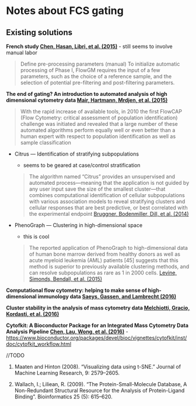 Notes about FCS gating
================

Existing solutions
------------------

**French study <a name=cite-Chen_2015></a>[Chen, Hasan, Libri, et al. (2015)](https://doi.org/10.1016%2Fj.clim.2014.12.009)** - still seems to involve manual labor

> Define pre-processing parameters (manual) To initialize automatic processing of Phase I, FlowGM requires the input of a few parameters, such as the choice of a reference sample, and the selection of potential pre-filtering and post-filtering parameters.

**The end of gating? An introduction to automated analysis of high dimensional cytometry data <a name=cite-Mair_2015></a>[Mair, Hartmann, Mrdjen, et al. (2015)](https://doi.org/10.1002%2Feji.201545774)**

> With the rapid increase of available tools, in 2010 the first FlowCAP (Flow Cytometry: critical assessment of population identification) challenge was initiated and revealed that a large number of these automated algorithms perform equally well or even better than a human expert with respect to population identification as well as sample classification

-   Citrus — Identification of stratifying subpopulations
    -   seems to be geared at case/control stratification

    > The algorithm named “Citrus” provides an unsupervised and automated process—meaning that the application is not guided by any user input save the size of the smallest cluster—that combines computational identification of cellular subpopulations with various association models to reveal stratifying clusters and cellular responses that are best predictive, or best correlated with the experimental endpoint <a name=cite-Bruggner_2014></a>[Bruggner, Bodenmiller, Dill, et al. (2014)](https://doi.org/10.1073%2Fpnas.1408792111)

-   PhenoGraph — Clustering in high-dimensional space
    -   this is cool

    > The reported application of PhenoGraph to high-dimensional data of human bone marrow derived from healthy donors as well as acute myeloid leukemia (AML) patients \[45\] suggests that this method is superior to previously available clustering methods, and can resolve subpopulations as rare as 1 in 2000 cells. <a name=cite-Levine_2015></a>[Levine, Simonds, Bendall, et al. (2015)](https://doi.org/10.1016%2Fj.cell.2015.05.047)

**Computational flow cytometry: helping to make sense of high-dimensional immunology data <a name=cite-Saeys_2016></a>[Saeys, Gassen, and Lambrecht (2016)](https://doi.org/10.1038%2Fnri.2016.56)**

**Cluster stability in the analysis of mass cytometry data <a name=cite-Melchiotti_2016></a>[Melchiotti, Gracio, Kordasti, et al. (2016)](https://doi.org/10.1002%2Fcyto.a.23001)**

**Cytofkit: A Bioconductor Package for an Integrated Mass Cytometry Data Analysis Pipeline <a name=cite-Chen_2016></a>[Chen, Lau, Wong, et al. (2016)](https://doi.org/10.1371%2Fjournal.pcbi.1005112)** - <https://www.bioconductor.org/packages/devel/bioc/vignettes/cytofkit/inst/doc/cytofkit_workflow.html>

//TODO

1.  Maaten and Hinton (2008). “Visualizing data using t-SNE.” Journal of Machine Learning Research, 9: 2579–2605.

2.  Wallach, I.; Liliean, R. (2009). “The Protein-Small-Molecule Database, A Non-Redundant Structural Resource for the Analysis of Protein-Ligand Binding”. Bioinformatics 25 (5): 615–620.

